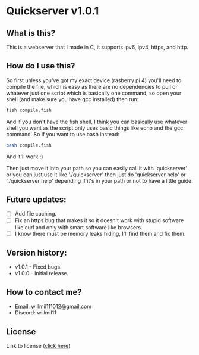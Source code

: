 # Quickserver v1.0.1
## What is this?
This is a webserver that I made in C, it supports ipv6, ipv4, https, and http.

## How do I use this?
So first unless you've got my exact device (rasberry pi 4) you'll need to compile the file, which is easy as there are no dependencies to pull or whatever just one script which is basically one command, so open your shell (and make sure you have gcc installed) then run:
```bash
fish compile.fish
```
And if you don't have the fish shell, I think you can basically use whatever shell you want as the script only uses basic things like echo and the gcc command. So if you want to use bash instead:
```bash
bash compile.fish
```
And it'll work :)

Then just move it into your path so you can easily call it with 'quickserver' or you can just use it like './quickserver' then just do 'quickserver help' or './quickserver help' depending if it's in your path or not to have a little guide.

## Future updates:
- [ ] Add file caching.
- [ ] Fix an https bug that makes it so it doesn't work with stupid software like curl and only with smart software like browsers.
- [ ] I know there must be memory leaks hiding, I'll find them and fix them.

## Version history:
- v1.0.1 - Fixed bugs.
- v1.0.0 - Initial release.

## How to contact me?
- Email: willmil111012@gmail.com
- Discord: willmil11

## License
Link to license (<a href="./LICENSE.md">click here</a>)
